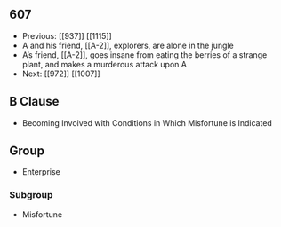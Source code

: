 ## 607
- Previous: [[937]] [[1115]] 
- A and his friend, [[A-2]], explorers, are alone in the jungle
- A’s friend, [[A-2]], goes insane from eating the berries of a strange plant, and makes a murderous attack upon A
- Next: [[972]] [[1007]] 

## B Clause
- Becoming Invoived with Conditions in Which Misfortune is Indicated

## Group
- Enterprise

### Subgroup
- Misfortune

